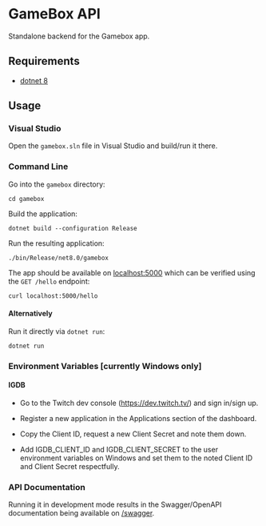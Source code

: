 # GameBox API

Standalone backend for the Gamebox app.

## Requirements

* [dotnet 8](https://dotnet.microsoft.com/)

## Usage

### Visual Studio

Open the `gamebox.sln` file in Visual Studio and build/run it there.

### Command Line

Go into the `gamebox` directory:

```shell
cd gamebox
```

Build the application:

```shell
dotnet build --configuration Release
```

Run the resulting application:

```shell
./bin/Release/net8.0/gamebox
```

The app should be available on [localhost:5000](http://localhost:5000) which can
be verified using the `GET /hello` endpoint:

```shell
curl localhost:5000/hello
```

#### Alternatively

Run it directly via `dotnet run`:

```shell
dotnet run
```

### Environment Variables [currently Windows only]

#### IGDB

- Go to the Twitch dev console (https://dev.twitch.tv/) and sign in/sign up.

- Register a new application in the Applications section of the dashboard.

- Copy the Client ID, request a new Client Secret and note them down.

- Add IGDB_CLIENT_ID and IGDB_CLIENT_SECRET to the user environment variables on Windows and set them to the noted Client ID and Client Secret respectfully.

### API Documentation

Running it in development mode results in the Swagger/OpenAPI documentation
being available on [/swagger](http://localhost:5049/swagger/index.html).
